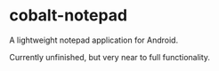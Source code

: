 # cobalt-notepad
A lightweight notepad application for Android.

Currently unfinished, but very near to full functionality.
